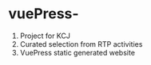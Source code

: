# vuePress-

1. Project for KCJ
2. Curated selection from RTP activities
3. VuePress static generated website